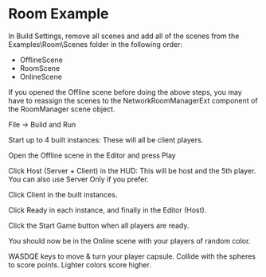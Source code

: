 # Room Example

In Build Settings, remove all scenes and add all of the scenes from the Examples\Room\Scenes folder in the following order:
-	OfflineScene
-	RoomScene
-	OnlineScene

If you opened the Offline scene before doing the above steps, you may have to reassign the scenes to the NetworkRoomManagerExt component of the RoomManager scene object.

File -> Build and Run

Start up to 4 built instances:  These will all be client players.

Open the Offline scene in the Editor and press Play

Click Host (Server + Client) in the HUD: This will be host and the 5th player.  You can also use Server Only if you prefer.

Click Client in the built instances.

Click Ready in each instance, and finally in the Editor (Host).

Click the Start Game button when all players are ready.

You should now be in the Online scene with your players of random color.

WASDQE keys to move & turn your player capsule.
Collide with the spheres to score points.
Lighter colors score higher.
